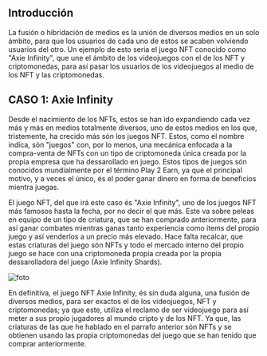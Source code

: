 ## Introducción

La fusión o hibridación de medios es la unión de diversos medios en un solo ámbito, para que los usuarios de cada uno de estos se acaben volviendo usuarios del otro. Un ejemplo de esto seria el juego NFT conocido como "Axie Infinity", que une el ámbito de los videojuegos con el de los NFT y criptomonedas, para así pasar los usuarios de los videojuegos al medio de los NFT y las criptomonedas.


## CASO 1: Axie Infinity

Desde el nacimiento de los NFTs, estos se han ido expandiendo cada vez más y más en medios totalmente diversos, uno de estos medios en los que, tristemente, ha crecido más són los juegos NFT. Estos, como el nombre indica, són "juegos" con, por lo menos, una mecánica enfocada a la compra-venta de NFTs con un tipo de criptomoneda única creada por la propia empresa que ha dessarollado en juego. Estos tipos de juegos són conocidos mundialmente por el término Play 2 Earn, ya que el principal motivo, y a veces el único, és el poder ganar dinero en forma de beneficios mientra juegas.

El juego NFT, del que irá este caso és "Axie Infinity", uno de los juegos NFT más famosos hasta la fecha, por no decir el que más. Este va sobre peleas en equipo de un tipo de criatura, que se han comprado anteriormente, para así ganar combates mientras ganas tanto experiencia como items del propio juego y así venderlos a un precio más elevado. Hace falta recalcar, que estas criaturas del juego són NFTs y todo el mercado interno del propio juego se hace con una criptomoneda propia creada por la propia dessarolladora del juego (Axie Infinity Shards).

![foto](https://i.blogs.es/067b7e/axie-infinity-portada/1366_2000.jpg)

En definitiva, el juego NFT Axie Infinity, és sin duda alguna, una fusión de diversos medios, para ser exactos el de los videojuegos, NFT y criptomonedas; ya que este, utiliza el reclamo de ser videojuego para así meter a sus propio jugadores al mundo cripto y de los NFT. Ya que, las criaturas de las que he hablado en el parrafo anterior són NFTs y se obtienen usando las propia criptomonedas del juego que se han tenido que comprar anteriormente.
